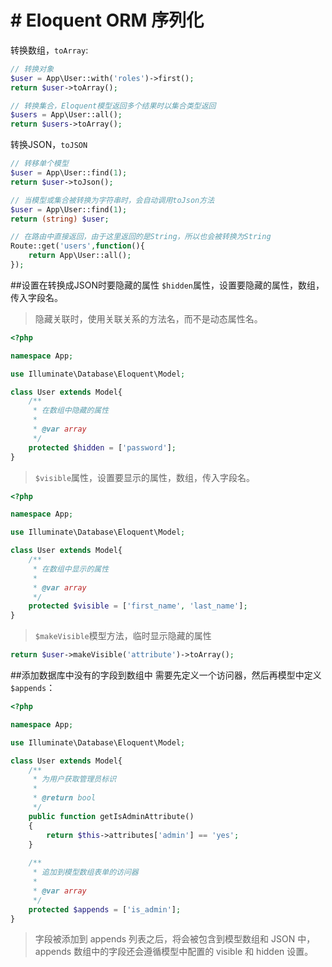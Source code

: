 # # Eloquent ORM 序列化
转换数组，`toArray`:

```php
// 转换对象
$user = App\User::with('roles')->first();
return $user->toArray();

// 转换集合，Eloquent模型返回多个结果时以集合类型返回
$users = App\User::all();
return $users->toArray();
```

转换JSON，`toJSON`

```php
// 转移单个模型
$user = App\User::find(1);
return $user->toJson();

// 当模型或集合被转换为字符串时，会自动调用toJson方法
$user = App\User::find(1);
return (string) $user;

// 在路由中直接返回，由于这里返回的是String，所以也会被转换为String
Route::get('users',function(){
    return App\User::all();
});
```

##设置在转换成JSON时要隐藏的属性
`$hidden`属性，设置要隐藏的属性，数组，传入字段名。
>隐藏关联时，使用关联关系的方法名，而不是动态属性名。

```php
<?php

namespace App;

use Illuminate\Database\Eloquent\Model;

class User extends Model{
    /**
     * 在数组中隐藏的属性
     *
     * @var array
     */
    protected $hidden = ['password'];
}
```

>`$visible`属性，设置要显示的属性，数组，传入字段名。

```php
<?php

namespace App;

use Illuminate\Database\Eloquent\Model;

class User extends Model{
    /**
     * 在数组中显示的属性
     *
     * @var array
     */
    protected $visible = ['first_name', 'last_name'];
}
```

>`$makeVisible`模型方法，临时显示隐藏的属性

```php
return $user->makeVisible('attribute')->toArray();
```

##添加数据库中没有的字段到数组中
需要先定义一个访问器，然后再模型中定义`$appends`：

```php
<?php

namespace App;

use Illuminate\Database\Eloquent\Model;

class User extends Model{
    /**
     * 为用户获取管理员标识
     *
     * @return bool
     */
    public function getIsAdminAttribute()
    {
        return $this->attributes['admin'] == 'yes';
    }
    
    /**
     * 追加到模型数组表单的访问器
     *
     * @var array
     */
    protected $appends = ['is_admin'];
}
```
>字段被添加到 appends 列表之后，将会被包含到模型数组和 JSON 中，appends 数组中的字段还会遵循模型中配置的 visible 和 hidden 设置。

